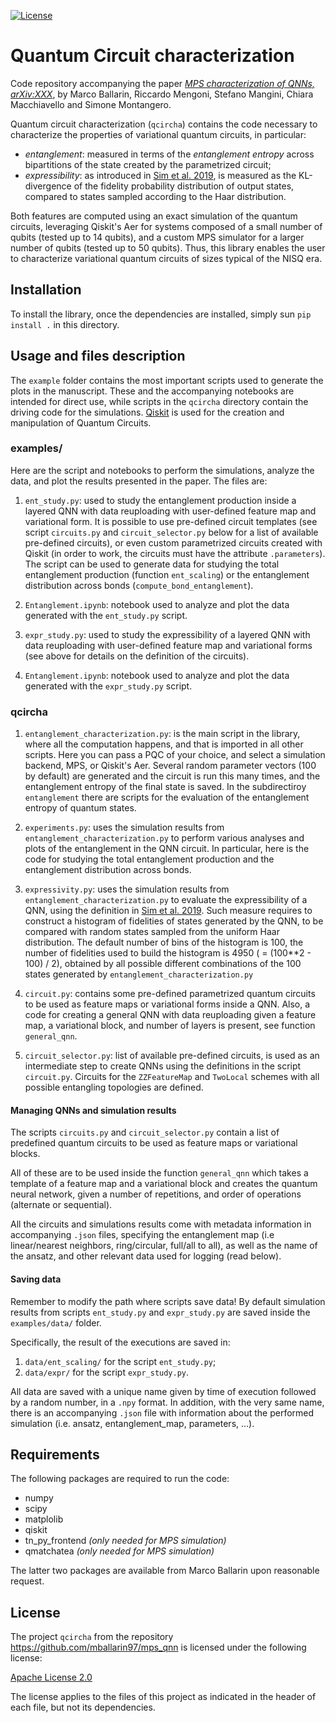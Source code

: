 [![License](https://img.shields.io/badge/License-Apache_2.0-blue.svg)](https://opensource.org/licenses/Apache-2.0)

# Quantum Circuit characterization

Code repository accompanying the paper *[MPS characterization of QNNs, arXiv:XXX](add_link)*, by Marco Ballarin, Riccardo Mengoni, Stefano Mangini, Chiara Macchiavello and Simone Montangero.

Quantum circuit characterization (`qcircha`) contains the code necessary to characterize the properties of variational quantum circuits, in particular:

- *entanglement*: measured in terms of the _entanglement entropy_ across bipartitions of the state created by the parametrized circuit;
- *expressibility*: as introduced in [Sim et al. 2019](https://arxiv.org/abs/1905.10876), is measured as the KL-divergence of the fidelity probability distribution of output states, compared to states sampled according to the Haar distribution.

Both features are computed using an exact simulation of the quantum circuits, leveraging Qiskit's Aer for systems composed of a small number of qubits (tested up to 14 qubits), and a custom MPS simulator for a larger number of qubits (tested up to 50 qubits). Thus, this library enables the user to characterize variational quantum circuits of sizes typical of the NISQ era.

## Installation

To install the library, once the dependencies are installed, simply sun `pip install .` in this directory.

## Usage and files description

The `example` folder contains the most important scripts used to generate the plots in the manuscript. These and the accompanying notebooks are intended for direct use, while scripts in the `qcircha` directory contain the driving code for the simulations. [Qiskit](https://github.com/Qiskit) is used for the creation and manipulation of Quantum Circuits.

### examples/

Here are the script and notebooks to perform the simulations, analyze the data, and plot the results presented in the paper. The files are:

1. `ent_study.py`: used to study the entanglement production inside a layered QNN with data reuploading with user-defined feature map and variational form. It is possible to use pre-defined circuit templates (see script `circuits.py` and `circuit_selector.py` below for a list of available pre-defined circuits), or even custom parametrized circuits created with Qiskit (in order to work, the circuits must have the attribute `.parameters`). The script can be used to generate data for studying the total entanglement production (function `ent_scaling`) or the entanglement distribution across bonds (`compute_bond_entanglement`). 

2. `Entanglement.ipynb`: notebook used to analyze and plot the data generated with the `ent_study.py` script. 

3. `expr_study.py`: used to study the expressibility of a layered QNN with data reuploading with user-defined feature map and variational forms (see above for details on the definition of the circuits).

4. `Entanglement.ipynb`: notebook used to analyze and plot the data generated with the `expr_study.py` script. 

### qcircha

1. `entanglement_characterization.py`: is the main script in the library, where all the computation happens, and that is imported in all other scripts. Here you can pass a PQC of your choice, and select a simulation backend, MPS, or Qiskit's Aer. Several random parameter vectors (100 by default) are generated and the circuit is run this many times, and the entanglement entropy of the final state is saved. In the subdirectiroy `entanglement` there are scripts for the evaluation of the entanglement entropy of quantum states. 

2. `experiments.py`: uses the simulation results from `entanglement_characterization.py` to perform various analyses and plots of the entanglement in the QNN circuit. In particular, here is the code for studying the total entanglement production and the entanglement distribution across bonds.

3. `expressivity.py`: uses the simulation results from `entanglement_characterization.py` to evaluate the expressibility of a QNN, using the definition in [Sim et al. 2019](https://arxiv.org/abs/1905.10876). Such measure requires to construct a histogram of fidelities of states generated by the QNN, to be compared with random states sampled from the uniform Haar distribution. The default number of bins of the histogram is 100, the number of fidelities used to build the histogram is 4950 ( = (100**2 - 100) / 2), obtained by all possible different combinations of the 100 states generated by `entanglement_characterization.py`

4. `circuit.py`: contains some pre-defined parametrized quantum circuits to be used as feature maps or variational forms inside a QNN. Also, a code for creating a general QNN with data reuploading given a feature map, a variational block, and number of layers is present, see function `general_qnn`.

5. `circuit_selector.py`: list of available pre-defined circuits, is used as an intermediate step to create QNNs using the definitions in the script `circuit.py`. Circuits for the `ZZFeatureMap` and `TwoLocal` schemes with all possible entangling topologies are defined.

#### Managing QNNs and simulation results

The scripts `circuits.py` and `circuit_selector.py` contain a list of predefined quantum circuits to be used as feature maps or variational blocks.

All of these are to be used inside the function `general_qnn` which takes a template of a feature map and a variational block and creates the quantum neural network, given a number of repetitions, and order of operations (alternate or sequential).  

All the circuits and simulations results come with metadata information in accompanying `.json` files, specifying the entanglement map (i.e linear/nearest neighbors, ring/circular, full/all to all), as well as the name of the ansatz, and other relevant data used for logging (read below).

#### Saving data

Remember to modify the path where scripts save data! By default simulation results from scripts `ent_study.py` and `expr_study.py` are saved inside the `examples/data/` folder.

Specifically, the result of the executions are saved in:

1. `data/ent_scaling/` for the script `ent_study.py`;
2. `data/expr/` for the script `expr_study.py`.

All data are saved with a unique name given by time of execution followed by a random number, in a `.npy` format. In addition, with the very same name, there is an accompanying `.json` file with information about the performed simulation (i.e. ansatz, entanglement_map,  parameters, ...).

## Requirements

The following packages are required to run the code:

- numpy
- scipy
- matplolib
- qiskit
- tn_py_frontend _(only needed for MPS simulation)_
- qmatchatea _(only needed for MPS simulation)_

The latter two packages are available from Marco Ballarin upon reasonable request.

## License

The project `qcircha` from the repository https://github.com/mballarin97/mps_qnn
is licensed under the following license:

[Apache License 2.0](LICENSE)

The license applies to the files of this project as indicated
in the header of each file, but not its dependencies.
